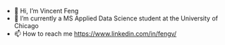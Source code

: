 - 👋 Hi, I’m Vincent Feng
- 🌱 I’m currently a MS Applied Data Science student at the University of Chicago
- 📫 How to reach me https://www.linkedin.com/in/fengv/

<!---
vfeng6704/vfeng6704 is a ✨ special ✨ repository because its `README.md` (this file) appears on your GitHub profile.
You can click the Preview link to take a look at your changes.
--->
